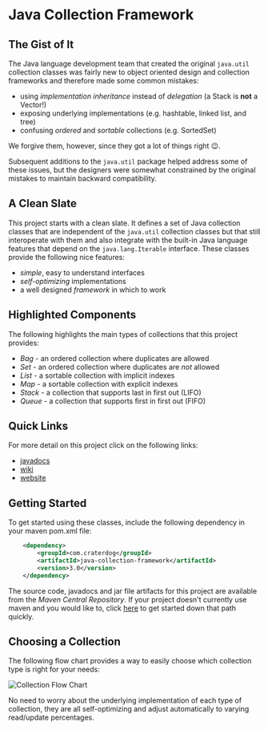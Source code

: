 # Java Collection Framework

## The Gist of It
The Java language development team that created the original `java.util` collection classes was fairly
new to object oriented design and collection frameworks and therefore made some common mistakes:

 * using *implementation inheritance* instead of *delegation* (a Stack is **not** a Vector!)
 * exposing underlying implementations (e.g. hashtable, linked list, and tree)
 * confusing *ordered* and *sortable* collections (e.g. SortedSet)

We forgive them, however, since they got a lot of things right :wink:.

Subsequent additions to the `java.util` package helped address some of these issues, but the designers were
somewhat constrained by the original mistakes to maintain backward compatibility.

## A Clean Slate
This project starts with a clean slate. It defines a set of Java collection classes that are independent
of the `java.util` collection classes but that still interoperate with them and also integrate with the built-in Java language features
that depend on the `java.lang.Iterable` interface. These classes provide the following nice features:

 * *simple*, easy to understand interfaces
 * *self-optimizing* implementations
 * a well designed *framework* in which to work

## Highlighted Components
The following highlights the main types of collections that this project provides:

 * *Bag* - an ordered collection where duplicates are allowed
 * *Set* - an ordered collection where duplicates are *not* allowed
 * *List* - a sortable collection with implicit indexes
 * *Map* - a sortable collection with explicit indexes
 * *Stack* - a collection that supports last in first out (LIFO)
 * *Queue* - a collection that supports first in first out (FIFO)

## Quick Links
For more detail on this project click on the following links:

 * [javadocs](http://craterdog.github.io/java-collection-framework/3.0/index.html)
 * [wiki](https://github.com/craterdog/java-collection-framework/wiki/Crater-Dog-Technologies%E2%84%A2-Java-Collection-Framework)
 * [website](http://craterdog.com)

## Getting Started
To get started using these classes, include the following dependency in your maven pom.xml file:

```xml
    <dependency>
        <groupId>com.craterdog</groupId>
        <artifactId>java-collection-framework</artifactId>
        <version>3.0</version>
    </dependency>
```

The source code, javadocs and jar file artifacts for this project are available from the
*Maven Central Repository*. If your project doesn't currently use maven and you would like to,
click [here](https://github.com/craterdog/maven-parent-poms) to get started down that path quickly.

## Choosing a Collection
The following flow chart provides a way to easily choose which collection type is right for your
needs:

![Collection Flow Chart](https://github.com/craterdog/java-collection-framework/blob/master/docs/images/FlowChart.png)

No need to worry about the underlying implementation of each type of collection, they are all
self-optimizing and adjust automatically to varying read/update percentages.
